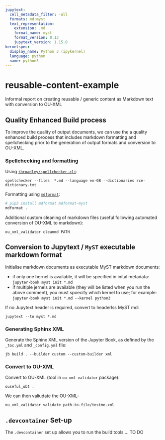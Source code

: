 ```yaml
---
jupytext:
  cell_metadata_filter: -all
  formats: md:myst
  text_representation:
    extension: .md
    format_name: myst
    format_version: 0.13
    jupytext_version: 1.15.0
kernelspec:
  display_name: Python 3 (ipykernel)
  language: python
  name: python3
---
```


# reusable-content-example

Informal report on creating reusable / generic content as Markdown text with conversion to OU-XML

## Quality Enhanced Build process

To improve the quality of output documents, we can use the a quality enhanced build process that includes markdown formatting and spellchecking prior to the generation of output formats and conversion to OU-XML.

### Spellchecking and formatting

Using [`tbroadley/spellchecker-cli`](https://github.com/tbroadley/spellchecker-cli):

`spellchecker --files  *.md --language en-GB --dictionaries rce-dictionary.txt`

Formatting using [`mdformat`](https://github.com/executablebooks/mdformat):

```bash
# pip3 install mdformat mdformat-myst
mdformat .
```

Additional custom cleaning of markdown files (useful following automated conversion of OU-XML to markdown):

`ou_xml_validator cleanmd PATH`

## Conversion to Jupytext / `MyST` executable markdown format

Initialise markdown documents as executable MyST markdown documents:

- if only one hernel is available, it will be specified in inital metadata: `jupyter-book myst init *.md`
- if multiple jernels are available (they will be listed when you run the above comment), you must spoecify which kernel to use; for example: `jupyter-book myst init *.md --kernel python3`

If no Jupytext header is required, convert to headerlss MyST md:

`jupytext --to myst *.md`

### Generating Sphinx XML

Generate the Sphinx XML version of the Jupyter Book, as defined by the `_toc.yml` and `_config.yml` file:

`jb build . --builder custom --custom-builder xml`

### Convert to OU-XML

Convert to OU-XML (tool in `ou-xml-validator` package):

`ouseful_obt .`

We can then valiudate the OU-XML:

`ou_xml_validator validate path-to-file/testme.xml`

## `.devcontainer` Set-up

The `.devcontainer` set up allows you to run the build tools ... TO DO
